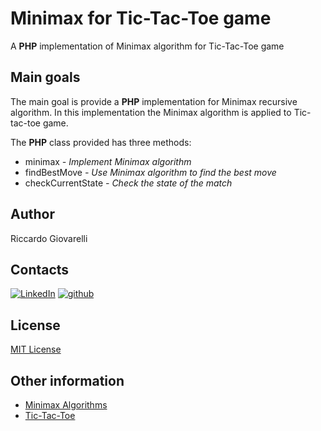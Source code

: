 # Minimax for Tic-Tac-Toe game
A __PHP__ implementation of Minimax algorithm for Tic-Tac-Toe game

## Main goals
The main goal is provide a __PHP__ implementation for Minimax recursive algorithm.
In this implementation the Minimax algorithm is applied to Tic-tac-toe game.

The __PHP__ class provided has three methods:

- minimax _- Implement Minimax algorithm_
- findBestMove _- Use Minimax algorithm to find the best move_
- checkCurrentState _- Check the state of the match_

## Author
Riccardo Giovarelli

## Contacts
[![LinkedIn](https://img.shields.io/badge/Linkedin-%230077B5.svg?logo=linkedin&logoColor=white)](https://linkedin.com/in/riccardo-giovarelli) [![github](https://img.shields.io/badge/github-181717.svg?logo=github&logoColor=white)](https://github.com/riccardo-giovarelli)

## License
[MIT License](https://opensource.org/license/mit/)

## Other information
- [Minimax Algorithms](https://en.wikipedia.org/wiki/Minimax)
- [Tic-Tac-Toe](https://en.wikipedia.org/wiki/Tic-tac-toe)